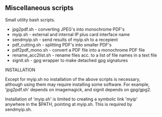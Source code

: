 Miscellaneous scripts
---------------------

Small utility bash scripts.
- jpg2pdf.sh         - converting JPEG's into monochrome PDF's
- myip.sh            - external and internal IP plus card interface name
- sendmyip.sh        - send results of myip.sh to a recepient
- pdf_cutting.sh     - splitting PDF's into smaller PDF's
- pdf2pdf_mono.sh    - convert a PDF file into a monochrome PDF file
- rename_acc2list.sh - rename files acc. to a list of file names in a text file
- signit.sh          - gpg wrapper to make detached gpg signatures

INSTALLATION

Except for myip.sh no installation of the above scripts is necessary, although using them may require installing some software. For example, 'jpg2pdf.sh' depends on imagemagick, and signit depends on gpg/gpg2.

Installation of 'myip.sh' is limited to creating a symbolic link 'myip' anywhere in the $PATH, pointing at myip.sh. This is required by sendmyip.sh.
